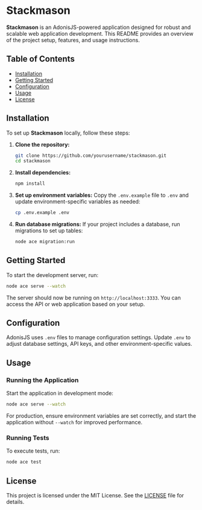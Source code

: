 
# Stackmason

**Stackmason** is an AdonisJS-powered application designed for robust and scalable web application development. This README provides an overview of the project setup, features, and usage instructions.

## Table of Contents
- [Installation](#installation)
- [Getting Started](#getting-started)
- [Configuration](#configuration)
- [Usage](#usage)
- [License](#license)

## Installation

To set up **Stackmason** locally, follow these steps:

1. **Clone the repository:**
   ```bash
   git clone https://github.com/yourusername/stackmason.git
   cd stackmason
   ```

2. **Install dependencies:**
   ```bash
   npm install
   ```

3. **Set up environment variables:**
   Copy the `.env.example` file to `.env` and update environment-specific variables as needed:
   ```bash
   cp .env.example .env
   ```

4. **Run database migrations:**
   If your project includes a database, run migrations to set up tables:
   ```bash
   node ace migration:run
   ```

## Getting Started

To start the development server, run:

```bash
node ace serve --watch
```

The server should now be running on `http://localhost:3333`. You can access the API or web application based on your setup.

## Configuration

AdonisJS uses `.env` files to manage configuration settings. Update `.env` to adjust database settings, API keys, and other environment-specific values.

## Usage

### Running the Application
Start the application in development mode:
```bash
node ace serve --watch
```

For production, ensure environment variables are set correctly, and start the application without `--watch` for improved performance.

### Running Tests
To execute tests, run:
```bash
node ace test
```

## License

This project is licensed under the MIT License. See the [LICENSE](LICENSE) file for details.
